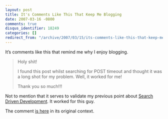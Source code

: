 ```yaml
---
layout: post
title: It's Comments Like This That Keep Me Blogging
date: 2007-03-16 -0800
comments: true
disqus_identifier: 18249
categories: []
redirect_from: "/archive/2007/03/15/its-comments-like-this-that-keep-me-blogging.aspx/"
---
```


It’s comments like this that remind me why I enjoy blogging.

> Holy shit!
>
> I found this post whilst searching for POST timeout and thought it was
> a long shot for my problem. Well, it worked for me!
>
> Thank you so much!!!

Not to mention that it serves to validate my previous point about
[Search Driven
Development](http://haacked.com/archive/2007/03/16/increase-productivity-with-search-driven-development.aspx "Search Driven Development").
It worked for this guy.

The comment [is
here](http://haacked.com/archive/2004/05/15/http-web-request-expect-100-continue.aspx#37166 "Comment")
in its original context.

